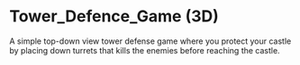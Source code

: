 # Tower_Defence_Game (3D)
A simple top-down view tower defense game where you protect your castle by placing down turrets that kills the enemies before reaching the castle.
